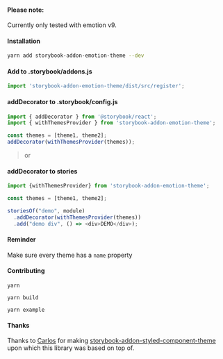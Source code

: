 #### Please note:
Currently only tested with emotion v9.

#### Installation
```bash
yarn add storybook-addon-emotion-theme --dev
```

#### Add to .storybook/addons.js

```javascript
import 'storybook-addon-emotion-theme/dist/src/register';
```

#### addDecorator to .storybook/config.js
```javascript
import { addDecorator } from '@storybook/react';
import { withThemesProvider } from 'storybook-addon-emotion-theme';

const themes = [theme1, theme2];
addDecorator(withThemesProvider(themes));
```

> or

#### addDecorator to stories

```javascript
import {withThemesProvider} from 'storybook-addon-emotion-theme';

const themes = [theme1, theme2];

storiesOf("demo", module)
  .addDecorator(withThemesProvider(themes))
  .add("demo div", () => <div>DEMO</div>);
```

#### Reminder
Make sure every theme has a `name` property


#### Contributing

`yarn`

`yarn build`

`yarn example`

#### Thanks
Thanks to [Carlos](https://github.com/echoulen) for making [storybook-addon-styled-component-theme](https://github.com/echoulen/storybook-addon-styled-component-theme) upon which this library was based on top of.
